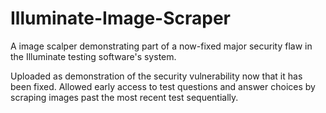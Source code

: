 # Illuminate-Image-Scraper
A image scalper demonstrating part of a now-fixed major security flaw in the Illuminate testing software's system.

Uploaded as demonstration of the security vulnerability now that it has been fixed. Allowed early access to test questions and answer choices by scraping images past the most recent test sequentially.
